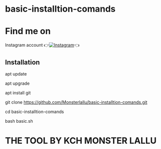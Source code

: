 # basic-installtion-comands

# Find me on 

Instagram account
👉[![Instagram  ](https://img.shields.io/badge/INSTAGRAM-FOLLOW-red?style=for-the-badge&logo=instagram)](https://instagram.com/monster_lallu_?utm_medium=copy_link)👈

## Installation

apt update

apt upgrade

apt install git

git clone https://github.com/Monsterlallu/basic-installtion-comands.git

cd basic-installtion-comands

bash basic.sh



# THE TOOL BY KCH MONSTER LALLU
